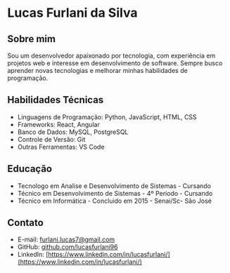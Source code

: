 # Lucas Furlani da Silva

## Sobre mim

Sou um desenvolvedor apaixonado por tecnologia, com experiência em projetos web e interesse em desenvolvimento de software. Sempre busco aprender novas tecnologias e melhorar minhas habilidades de programação.

## Habilidades Técnicas

- Linguagens de Programação: Python, JavaScript, HTML, CSS
- Frameworks: React, Angular
- Banco de Dados: MySQL, PostgreSQL
- Controle de Versão: Git
- Outras Ferramentas: VS Code

## Educação

- Tecnologo em Analise e Desenvolvimento de Sistemas - Cursando
- Técnico em Desenvolvimento de Sistemas - 4º Periodo - Cursando
- Técnico em Informática - Concluido em 2015 - Senai/Sc- São José

## Contato

- E-mail: furlani.lucas7@gmail.com
- GitHub: [github.com/lucasfurlani96](https://github.com/lucasfurlani96)
- LinkedIn: [https://www.linkedin.com/in/lucasfurlani/](https://www.linkedin.com/in/lucasfurlani/)

